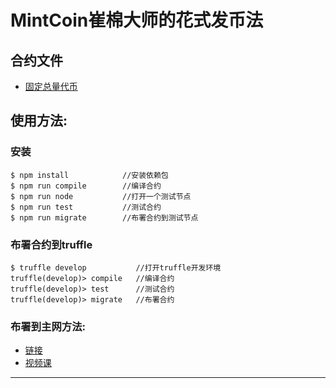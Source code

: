# MintCoin崔棉大师的花式发币法

## 合约文件
- [固定总量代币](https://github.com/Fankouzu/MintCoin/blob/master/README/ERC20FixedSupply.md)

## 使用方法:
### 安装
```shell
$ npm install            //安装依赖包
$ npm run compile        //编译合约
$ npm run node           //打开一个测试节点
$ npm run test           //测试合约
$ npm run migrate        //布署合约到测试节点
```
### 布署合约到truffle
```
$ truffle develop           //打开truffle开发环境
truffle(develop)> compile   //编译合约
truffle(develop)> test      //测试合约
truffle(develop)> migrate   //布署合约
```
### 布署到主网方法: 
- [链接](https://github.com/Fankouzu/smart-contract/tree/master/Solidity%20Lesson%2003) 
- [视频课](https://www.bilibili.com/video/BV1vJ41117ck/)
---


